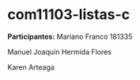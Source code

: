 # com11103-listas-c
**Participantes:**
Mariano Franco 181335

Manuel Joaquín Hermida Flores

Karen Arteaga

